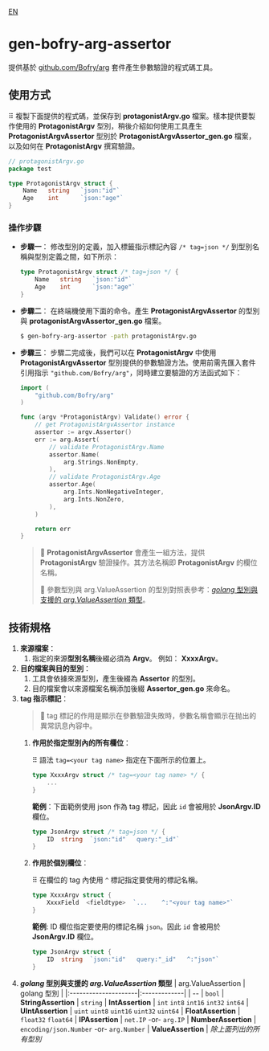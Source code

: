 [EN](README.md)

gen-bofry-arg-assertor
================
提供基於 [github.com/Bofry/arg](https://github.com/Bofry/arg) 套件產生參數驗證的程式碼工具。

## **使用方式**
⠿ 複製下面提供的程式碼，並保存到 **protagonistArgv.go** 檔案。樣本提供要製作使用的 **ProtagonistArgv** 型別，稍後介紹如何使用工具產生 **ProtagonistArgvAssertor** 型別於 **ProtagonistArgvAssertor_gen.go** 檔案，以及如何在 **ProtagonistArgv** 撰寫驗證。
```go
// protagonistArgv.go
package test

type ProtagonistArgv struct {
    Name   string   `json:"id"`
    Age    int      `json:"age"`
}
```

### **操作步驟**
- **步驟一**： 修改型別的定義，加入標籤指示標記內容 `/* tag=json */` 到型別名稱與型別定義之間，如下所示：
    ```go
    type ProtagonistArgv struct /* tag=json */ {
        Name   string   `json:"id"`
        Age    int      `json:"age"`
    }
    ```
- **步驟二**： 在終端機使用下面的命令。產生 **ProtagonistArgvAssertor** 的型別與 **protagonistArgvAssertor_gen.go** 檔案。
    ```bash
    $ gen-bofry-arg-assertor -path protagonistArgv.go
    ```
- **步驟三**： 步驟二完成後，我們可以在 **ProtagonistArgv** 中使用 **ProtagonistArgvAssertor** 型別提供的參數驗證方法。使用前需先匯入套件引用指示 `"github.com/Bofry/arg"`，同時建立要驗證的方法函式如下：
    ```go
    import (
        "github.com/Bofry/arg"
    )
    ```
    ```go
    func (argv *ProtagonistArgv) Validate() error {
        // get ProtagonistArgvAssertor instance
        assertor := argv.Assertor()
        err := arg.Assert(
            // validate ProtagonistArgv.Name
            assertor.Name(
                arg.Strings.NonEmpty,
            ),
            // validate ProtagonistArgv.Age
            assertor.Age(
                arg.Ints.NonNegativeInteger,
                arg.Ints.NonZero,
            ),
        )

        return err
    }
    ```
    > 📝 **ProtagonistArgvAssertor** 會產生一組方法，提供 **ProtagonistArgv** 驗證操作。其方法名稱即 **ProtagonistArgv** 的欄位名稱。
    >
    > 🐾 參數型別與 arg.ValueAssertion 的型別對照表參考：[*golang* 型別與支援的 *arg.ValueAssertion* 類型](#golang_vs_arg.ValueAssertion)。

## **技術規格**
1. **來源檔案**：
   1. 指定的來源**型別名稱**後綴必須為 **Argv**。 例如： **XxxxArgv**。
2. **目的檔案與目的型別**：
   1. 工具會依據來源型別，產生後綴為 **Assertor** 的型別。
   2. 目的檔案會以來源檔案名稱添加後綴 **Assertor_gen.go** 來命名。
3. **tag 指示標記**：
   > 💬 tag 標記的作用是顯示在參數驗證失敗時，參數名稱會顯示在抛出的異常訊息內容中。
   1. **作用於指定型別內的所有欄位**：
      
      ⠿ 語法 `tag=<your tag name>` 指定在下面所示的位置上。
        ```go
        type XxxxArgv struct /* tag=<your tag name> */ {
            ...
        }
        ```
        **範例**：下面範例使用 json 作為 tag 標記，因此 `id` 會被用於 **JsonArgv.ID** 欄位。
        ```go
        type JsonArgv struct /* tag=json */ {
            ID  string  `json:"id"   query:"_id"`
        }
        ```
   2. **作用於個別欄位**：

        ⠿ 在欄位的 tag 內使用 `^` 標記指定要使用的標記名稱。
        ```go
        type XxxxArgv struct {
            XxxxField  <fieldtype>  `...    ^:"<your tag name>"`
        }
        ```
        **範例**: ID 欄位指定要使用的標記名稱 `json`。因此 `id` 會被用於 **JsonArgv.ID** 欄位。
        ```go
        type JsonArgv struct {
            ID  string  `json:"id"   query:"_id"   ^:"json"`
        }
        ```
4. ***golang* 型別與支援的 *arg.ValueAssertion* 類型** <a id="golang_vs_arg.ValueAssertion"></a>
   | arg.ValueAssertion   | golang 型別 |
   |:---------------------|:-------------|
   | --                   | `bool`
   | **StringAssertion**  | `string`
   | **IntAssertion**     | `int` `int8` `int16` `int32` `int64`
   | **UIntAssertion**    | `uint` `uint8` `uint16` `uint32` `uint64`
   | **FloatAssertion**   | `float32` `float64`
   | **IPAssertion**      | `net.IP` -or- `arg.IP`
   | **NumberAssertion**  | `encoding/json.Number` -or- `arg.Number`
   | **ValueAssertion**   | *除上面列出的所有型別*

